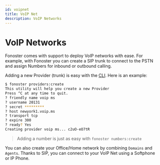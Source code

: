 ```yaml
---
id: voipnet
title: VoIP Net
description: VoIP Networks
---
```


# VoIP Networks

Fonoster comes with support to deploy VoIP networks with ease. For example, with Fonoster you can create a SIP trunk to connect to the PSTN and assign Numbers for inbound or outbound calling.

Adding a new Provider (trunk) is easy with the [CLI](/docs/getting_started/cli). Here is an example:

```bash
$ fonoster providers:create
This utility will help you create a new Provider
Press ^C at any time to quit.
? friendly name voip ms
? username 20131
? secret *********
? host newyork1.voip.ms
? transport tcp
? expire 300
? ready? Yes
Creating provider voip ms... c2uO-eO7tR
```

> Adding a number is just as easy with `fonoster numbers:create`

You can also create your Office/Home network by combining `Domains` and `Agents`. Thanks to SIP, you can connect to your VoIP Net using a Softphone or IP Phone.